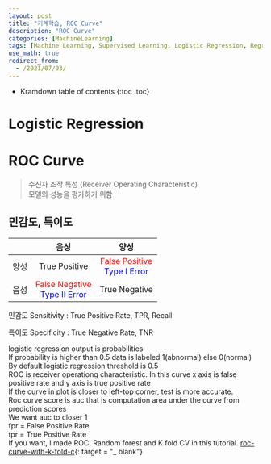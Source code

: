 ```yaml
---
layout: post
title: "기계학습, ROC Curve"
description: "ROC Curve"
categories: [MachineLearning]
tags: [Machine Learning, Supervised Learning, Logistic Regression, Regression, ROC Curve]
use_math: true
redirect_from:
  - /2021/07/03/
---
```


* Kramdown table of contents
{:toc .toc}

# Logistic Regression


# ROC Curve    
> 수신자 조작 특성 (Receiver Operating Characteristic)      
> 모델의 성능을 평가하기 위함    

## 민감도, 특이도

| | 음성 | 양성 |
|:---:|:---:|:---:|
|양성|True Positive|<span style="color:red">False Positive</span><br /><span style="color:blue">Type I Error</span>|
|음성|<span style="color:red"> False Negative</span><br /><span style="color:blue"> Type II Error </span>|True Negative|

민감도 Sensitivity
: True Positive Rate, TPR, Recall

특이도 Specificity
: True Negative Rate, TNR

logistic regression output is probabilities         
If probability is higher than 0.5 data is labeled 1(abnormal) else 0(normal)         
By default logistic regression threshold is 0.5           
ROC is receiver operationg characteristic. In this curve x axis is false positive rate and y axis is true positive rate            
If the curve in plot is closer to left-top corner, test is more accurate.        
Roc curve score is auc that is computation area under the curve from prediction scores          
We want auc to closer 1            
fpr = False Positive Rate           
tpr = True Positive Rate            
If you want, I made ROC, Random forest and K fold CV in this tutorial. 
[roc-curve-with-k-fold-c](https://www.kaggle.com/kanncaa1/roc-curve-with-k-fold-cv/){: target = "_ blank"}           
